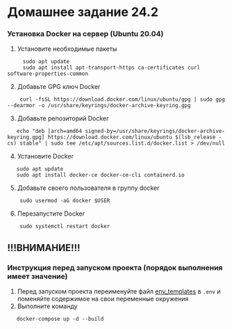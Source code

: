 # Домашнее задание 24.2

### Установка Docker на сервер (Ubuntu 20.04)
1. Установите необходимые пакеты
```shell
     sudo apt update
     sudo apt install apt-transport-https ca-certificates curl software-properties-common
```
2. Добавьте GPG ключ Docker
```shell
    curl -fsSL https://download.docker.com/linux/ubuntu/gpg | sudo gpg --dearmor -o /usr/share/keyrings/docker-archive-keyring.gpg
```
3. Добавьте репозиторий Docker
```shell
   echo "deb [arch=amd64 signed-by=/usr/share/keyrings/docker-archive-keyring.gpg] https://download.docker.com/linux/ubuntu $(lsb_release -cs) stable" | sudo tee /etc/apt/sources.list.d/docker.list > /dev/null
```
4. Установите Docker
```shell
   sudo apt update
   sudo apt install docker-ce docker-ce-cli containerd.io
```
5. Добавьте своего пользователя в группу docker
```shell
    sudo usermod -aG docker $USER
```
6. Перезапустите Docker
```shell
    sudo systemctl restart docker
```

## !!!ВНИМАНИЕ!!! ##
### Инструкция перед запуском проекта (порядок выполнения имеет значение)

1. Перед запуском проекта переименуйте файл [env_templates](.env) в `.env` и поменяйте содержимое на свои переменные окружения
2. Выполните команду
```shell
   docker-compose up -d --build
```



